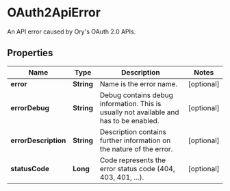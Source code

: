 

# OAuth2ApiError

An API error caused by Ory's OAuth 2.0 APIs.

## Properties

| Name | Type | Description | Notes |
|------------ | ------------- | ------------- | -------------|
|**error** | **String** | Name is the error name. |  [optional] |
|**errorDebug** | **String** | Debug contains debug information. This is usually not available and has to be enabled. |  [optional] |
|**errorDescription** | **String** | Description contains further information on the nature of the error. |  [optional] |
|**statusCode** | **Long** | Code represents the error status code (404, 403, 401, ...). |  [optional] |



